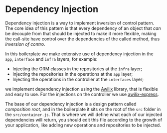 Dependency Injection
====================

Dependency injection is a way to implement inversion of control pattern. The core idea of this pattern is that every dependency of an object that _can_ be decouple from that should be injected to make it more flexible, making the call-site have control over the dependencies of the called method, thus _inversion of contro_.

In this boilerplate we make extensive use of dependency injection in the `app`, `interface` and `infra` layers, for example:

- Injecting the ORM classes in the repositories at the `infra` layer;
- Injecting the repositories in the operations at the `app` layer;
- Injecting the operations in the controller at the `interfaces` layer;

we implement dependency injection using the [Awilix](https://www.npmjs.com/package/awilix) library, that is flexible and easy to use. For the injections on the controller we use [awilix-express](https://www.npmjs.com/package/awilix-express).

The base of our dependency injection is a design pattern called _composition root_, and in the boilerplate it sits on the root of the `src` folder in the `src/container.js`. That is where we will define what each of our injected dependencies will return, you should edit this file according to the growth of your application, like adding new operations and repositories to be injected.

